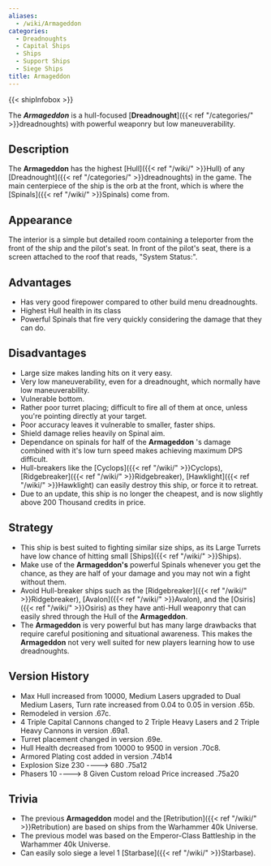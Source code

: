 ```yaml
---
aliases:
  - /wiki/Armageddon
categories:
  - Dreadnoughts
  - Capital Ships
  - Ships
  - Support Ships
  - Siege Ships
title: Armageddon
---
```


{{< shipInfobox >}}

The **_Armageddon_** is a hull-focused [**Dreadnought**]({{< ref "/categories/" >}}dreadnoughts) with powerful weaponry but low maneuverability.

## Description

The **Armageddon** has the highest [Hull]({{< ref "/wiki/" >}}Hull) of any [Dreadnought]({{< ref "/categories/" >}}dreadnoughts) in the game. The main centerpiece of the ship is the orb at the front, which is where the [Spinals]({{< ref "/wiki/" >}}Spinals) come from.

## Appearance

The interior is a simple but detailed room containing a teleporter from the front of the ship and the pilot's seat. In front of the pilot's seat, there is a screen attached to the roof that reads, "System Status:".

## Advantages

- Has very good firepower compared to other build menu dreadnoughts.
- Highest Hull health in its class
- Powerful Spinals that fire very quickly considering the damage that they can do.

## Disadvantages

- Large size makes landing hits on it very easy.
- Very low maneuverability, even for a dreadnought, which normally have low maneuverability.
- Vulnerable bottom.
- Rather poor turret placing; difficult to fire all of them at once, unless you're pointing directly at your target.
- Poor accuracy leaves it vulnerable to smaller, faster ships.
- Shield damage relies heavily on Spinal aim.
- Dependance on spinals for half of the **Armageddon** 's damage combined with it's low turn speed makes achieving maximum DPS difficult.
- Hull-breakers like the [Cyclops]({{< ref "/wiki/" >}}Cyclops), [Ridgebreaker]({{< ref "/wiki/" >}}Ridgebreaker), [Hawklight]({{< ref "/wiki/" >}}Hawklight) can easily destroy this ship, or force it to retreat.
- Due to an update, this ship is no longer the cheapest, and is now slightly above 200 Thousand credits in price.

## Strategy

- This ship is best suited to fighting similar size ships, as its Large Turrets have low chance of hitting small [Ships]({{< ref "/wiki/" >}}Ships).
- Make use of the **Armageddon's** powerful Spinals whenever you get the chance, as they are half of your damage and you may not win a fight without them.
- Avoid Hull-breaker ships such as the [Ridgebreaker]({{< ref "/wiki/" >}}Ridgebreaker), [Avalon]({{< ref "/wiki/" >}}Avalon), and the [Osiris]({{< ref "/wiki/" >}}Osiris) as they have anti-Hull weaponry that can easily shred through the Hull of the **Armageddon**.
- The **Armageddon** is very powerful but has many large drawbacks that require careful positioning and situational awareness. This makes the **Armageddon** not very well suited for new players learning how to use dreadnoughts.

## Version History

- Max Hull increased from 10000, Medium Lasers upgraded to Dual Medium Lasers, Turn rate increased from 0.04 to 0.05 in version .65b.
- Remodeled in version .67c.
- 4 Triple Capital Cannons changed to 2 Triple Heavy Lasers and 2 Triple Heavy Cannons in version .69a1.
- Turret placement changed in version .69e.
- Hull Health decreased from 10000 to 9500 in version .70c8.
- Armored Plating cost added in version .74b14
- Explosion Size 230 ----> 680 .75a12
- Phasers 10 ----> 8 Given Custom reload Price increased .75a20

## Trivia

- The previous **Armageddon** model and the [Retribution]({{< ref "/wiki/" >}}Retribution) are based on ships from the Warhammer 40k Universe.
- The previous model was based on the Emperor-Class Battleship in the Warhammer 40k Universe.
- Can easily solo siege a level 1 [Starbase]({{< ref "/wiki/" >}}Starbase).
